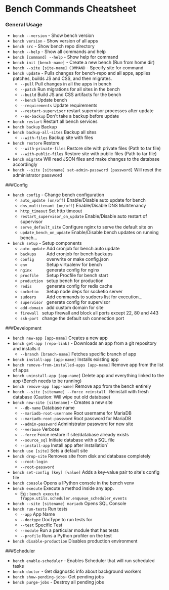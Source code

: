 <!-- add-breadcrumbs -->
# Bench Commands Cheatsheet

### General Usage
* `bench --version` - Show bench version
* `bench version` - Show version of all apps
* `bench src` - Show bench repo directory
* `bench --help` - Show all commands and help
* `bench [command] --help` - Show help for command
* `bench init [bench-name]` - Create a new bench (Run from home dir)
* `bench --site [site-name] COMMAND` - Specify site for command
* `bench update` - Pulls changes for bench-repo and all apps, applies patches, builds JS and CSS, and then migrates.
  * `--pull`                Pull changes in all the apps in bench
  * `--patch`               Run migrations for all sites in the bench
  * `--build`               Build JS and CSS artifacts for the bench
  * `--bench`               Update bench
  * `--requirements`        Update requirements
  * `--restart-supervisor`  restart supervisor processes after update
  * `--no-backup`			  Don't take a backup before update
* `bench restart` Restart all bench services 
* `bench backup` Backup 
* `bench backup-all-sites` Backup all sites
  * `--with-files` Backup site with files
* `bench restore` Restore
  * `--with-private-files` Restore site with private files (Path to tar file)
  * `--with-public-files` Restore site with public files (Path to tar file)
* `bench migrate` Will read JSON files and make changes to the database accordingly
* `bench --site [sitename] set-admin-password [password]` Will reset the administrator password


###Config
* `bench config` - Change bench configuration
  * `auto_update [on/off]`          Enable/Disable auto update for bench
  * `dns_multitenant [on/off]`      Enable/Disable DNS Multitenancy
  * `http_timeout`                  Set http timeout
  * `restart_supervisor_on_update`  Enable/Disable auto restart of supervisor
  * `serve_default_site`            Configure nginx to serve the default site on
  * `update_bench_on_update`        Enable/Disable bench updates on running bench...
* `bench setup` - Setup components
  * `auto-update`  Add cronjob for bench auto update
  * `backups    `  Add cronjob for bench backups
  * `config     `  overwrite or make config.json
  * `env        `  Setup virtualenv for bench
  * `nginx      `  generate config for nginx
  * `procfile   `  Setup Procfile for bench start
  * `production `  setup bench for production
  * `redis      `  generate config for redis cache
  * `socketio   `  Setup node deps for socketio server
  * `sudoers    `  Add commands to sudoers list for execution...
  * `supervisor `  generate config for supervisor
  * `add-domain `  add custom domain for site
  * `firewall `    setup firewall and block all ports except 22, 80 and 443
  * `ssh-port `    change the default ssh connection port


###Development
* `bench new-app [app-name]` Creates a new app 
* `bench get-app [repo-link]` - Downloads an app from a git repository and installs it
  * `--branch [branch-name]`    Fetches specific branch of app
* `bench install-app [app-name]` Installs existing app
* `bench remove-from-installed-apps [app-name]` Remove app from the list of apps
* `bench uninstall-app [app-name]` Delete app and everything linked to the app (Bench needs to be running)
* `bench remove-app [app-name]` Remove app from the bench entirely
* `bench --site [sitename] --force reinstall ` Reinstall with fresh database (Caution: Will wipe out old database) 
* `bench new-site [sitename]` - Creates a new site
  * `--db-name`                Database name
  * `--mariadb-root-username`  Root username for MariaDB
  * `--mariadb-root-password`  Root password for MariaDB
  * `--admin-password`         Administrator password for new site
  * `--verbose`                     Verbose
  * `--force`                       Force restore if site/database already exists
  * `--source_sql`             Initiate database with a SQL file
  * `--install-app`            Install app after installation`
* `bench use [site]` Sets a default site
* `bench drop-site` Removes site from disk and database completely
  * `--root-login` 
  * `--root-password`
* `bench set-config [key] [value]`   Adds a key-value pair to site's config file 
* `bench console`   Opens a IPython console in the bench venv
* `bench execute`   Execute a method inside any app.
  * Eg : `bench execute frappe.utils.scheduler.enqueue_scheduler_events`
* `bench --site [sitename] mariadb`  Opens SQL Console 
* `bench run-tests`  Run tests
  * `--app` App Name
  * `--doctype` DocType to run tests for
  * `--test` Specific Test
  * `--module` Run a particular module that has tests 
  * `--profile` Runs a Python profiler on the test
* `bench disable-production`  Disables production environment


###Scheduler 
* `bench enable-scheduler` - Enables Scheduler that will run scheduled tasks
* `bench doctor` - Get diagnostic info about background workers 
* `bench show-pending-jobs`- Get pending jobs
* `bench purge-jobs` - Destroy all pending jobs
